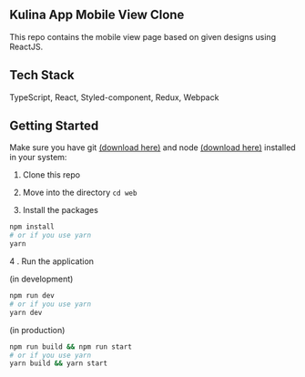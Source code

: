 ## Kulina App Mobile View Clone

This repo contains the mobile view page based on given designs using ReactJS.

## Tech Stack

TypeScript, React, Styled-component, Redux, Webpack

## Getting Started

Make sure you have git [(download here)](https://git-scm.com/downloads) and node [(download here)](https://nodejs.org/en/) installed in your system:

1. Clone this repo

2. Move into the directory `cd web`

3. Install the packages

```bash
npm install
# or if you use yarn
yarn
```

4 . Run the application

(in development)

```bash
npm run dev
# or if you use yarn
yarn dev
```

(in production)

```bash
npm run build && npm run start
# or if you use yarn
yarn build && yarn start
```

